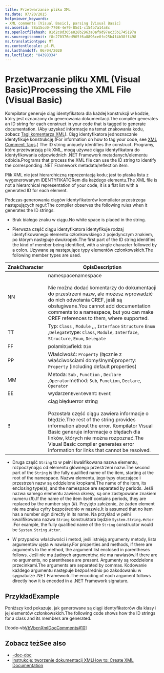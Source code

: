 ```yaml
---
title: Przetwarzanie pliku XML
ms.date: 07/20/2015
helpviewer_keywords:
- XML comments [Visual Basic], parsing [Visual Basic]
ms.assetid: 78a15cd0-7708-4e79-85d1-c154b7a14a8c
ms.openlocfilehash: 81d2c8d305e828b2963a0af9d97ec35b1745197a
ms.sourcegitcommit: f8c270376ed905f6a8896ce0fe25b4f4b38ff498
ms.translationtype: MT
ms.contentlocale: pl-PL
ms.lasthandoff: 06/04/2020
ms.locfileid: "84398334"
---
```

# <a name="processing-the-xml-file-visual-basic"></a><span data-ttu-id="cbb7f-102">Przetwarzanie pliku XML (Visual Basic)</span><span class="sxs-lookup"><span data-stu-id="cbb7f-102">Processing the XML File (Visual Basic)</span></span>
<span data-ttu-id="cbb7f-103">Kompilator generuje ciąg identyfikatora dla każdej konstrukcji w kodzie, który jest oznaczony do generowania dokumentacji.</span><span class="sxs-lookup"><span data-stu-id="cbb7f-103">The compiler generates an ID string for each construct in your code that is tagged to generate documentation.</span></span> <span data-ttu-id="cbb7f-104">(Aby uzyskać informacje na temat znakowania kodu, zobacz [Tagi komentarza XML](../../language-reference/xmldoc/index.md)). Ciąg identyfikatora jednoznacznie identyfikuje konstrukcję.</span><span class="sxs-lookup"><span data-stu-id="cbb7f-104">(For information on how to tag your code, see [XML Comment Tags](../../language-reference/xmldoc/index.md).) The ID string uniquely identifies the construct.</span></span> <span data-ttu-id="cbb7f-105">Programy, które przetwarzają plik XML, mogą używać ciągu identyfikatora do identyfikowania odpowiednich .NET Framework metadanych/elementu odbicia.</span><span class="sxs-lookup"><span data-stu-id="cbb7f-105">Programs that process the XML file can use the ID string to identify the corresponding .NET Framework metadata/reflection item.</span></span>  
  
 <span data-ttu-id="cbb7f-106">Plik XML nie jest hierarchiczną reprezentacją kodu; jest to płaska lista z wygenerowanym IDENTYFIKATORem dla każdego elementu.</span><span class="sxs-lookup"><span data-stu-id="cbb7f-106">The XML file is not a hierarchical representation of your code; it is a flat list with a generated ID for each element.</span></span>  
  
 <span data-ttu-id="cbb7f-107">Podczas generowania ciągów identyfikatorów kompilator przestrzega następujących reguł:</span><span class="sxs-lookup"><span data-stu-id="cbb7f-107">The compiler observes the following rules when it generates the ID strings:</span></span>  
  
- <span data-ttu-id="cbb7f-108">Brak białego znaku w ciągu.</span><span class="sxs-lookup"><span data-stu-id="cbb7f-108">No white space is placed in the string.</span></span>  
  
- <span data-ttu-id="cbb7f-109">Pierwsza część ciągu identyfikatora identyfikuje rodzaj identyfikowanego elementu członkowskiego z pojedynczym znakiem, po którym następuje dwukropek.</span><span class="sxs-lookup"><span data-stu-id="cbb7f-109">The first part of the ID string identifies the kind of member being identified, with a single character followed by a colon.</span></span> <span data-ttu-id="cbb7f-110">Używane są następujące typy elementów członkowskich.</span><span class="sxs-lookup"><span data-stu-id="cbb7f-110">The following member types are used.</span></span>  
  
|<span data-ttu-id="cbb7f-111">Znak</span><span class="sxs-lookup"><span data-stu-id="cbb7f-111">Character</span></span>|<span data-ttu-id="cbb7f-112">Opis</span><span class="sxs-lookup"><span data-stu-id="cbb7f-112">Description</span></span>|  
|---|---|  
|<span data-ttu-id="cbb7f-113">N</span><span class="sxs-lookup"><span data-stu-id="cbb7f-113">N</span></span>|<span data-ttu-id="cbb7f-114">namespace</span><span class="sxs-lookup"><span data-stu-id="cbb7f-114">namespace</span></span><br /><br /> <span data-ttu-id="cbb7f-115">Nie można dodać komentarzy do dokumentacji do przestrzeni nazw, ale możesz wprowadzić do nich odwołania CREF, jeśli są obsługiwane.</span><span class="sxs-lookup"><span data-stu-id="cbb7f-115">You cannot add documentation comments to a namespace, but you can make CREF references to them, where supported.</span></span>|  
|<span data-ttu-id="cbb7f-116">T</span><span class="sxs-lookup"><span data-stu-id="cbb7f-116">T</span></span>|<span data-ttu-id="cbb7f-117">Typ: `Class` , `Module` ,,, `Interface` `Structure` `Enum` ,`Delegate`</span><span class="sxs-lookup"><span data-stu-id="cbb7f-117">type: `Class`, `Module`, `Interface`, `Structure`, `Enum`, `Delegate`</span></span>|  
|<span data-ttu-id="cbb7f-118">F</span><span class="sxs-lookup"><span data-stu-id="cbb7f-118">F</span></span>|<span data-ttu-id="cbb7f-119">polami`Dim`</span><span class="sxs-lookup"><span data-stu-id="cbb7f-119">field: `Dim`</span></span>|  
|<span data-ttu-id="cbb7f-120">P</span><span class="sxs-lookup"><span data-stu-id="cbb7f-120">P</span></span>|<span data-ttu-id="cbb7f-121">Właściwość: `Property` (łącznie z właściwościami domyślnymi)</span><span class="sxs-lookup"><span data-stu-id="cbb7f-121">property: `Property` (including default properties)</span></span>|  
|<span data-ttu-id="cbb7f-122">M</span><span class="sxs-lookup"><span data-stu-id="cbb7f-122">M</span></span>|<span data-ttu-id="cbb7f-123">Metoda: `Sub` , `Function` , `Declare` ,`Operator`</span><span class="sxs-lookup"><span data-stu-id="cbb7f-123">method: `Sub`, `Function`, `Declare`, `Operator`</span></span>|  
|<span data-ttu-id="cbb7f-124">E</span><span class="sxs-lookup"><span data-stu-id="cbb7f-124">E</span></span>|<span data-ttu-id="cbb7f-125">wydarzen`Event`</span><span class="sxs-lookup"><span data-stu-id="cbb7f-125">event: `Event`</span></span>|  
|<span data-ttu-id="cbb7f-126">!</span><span class="sxs-lookup"><span data-stu-id="cbb7f-126">!</span></span>|<span data-ttu-id="cbb7f-127">ciąg błędu</span><span class="sxs-lookup"><span data-stu-id="cbb7f-127">error string</span></span><br /><br /> <span data-ttu-id="cbb7f-128">Pozostała część ciągu zawiera informacje o błędzie.</span><span class="sxs-lookup"><span data-stu-id="cbb7f-128">The rest of the string provides information about the error.</span></span> <span data-ttu-id="cbb7f-129">Kompilator Visual Basic generuje informacje o błędach dla linków, których nie można rozpoznać.</span><span class="sxs-lookup"><span data-stu-id="cbb7f-129">The Visual Basic compiler generates error information for links that cannot be resolved.</span></span>|  
  
- <span data-ttu-id="cbb7f-130">Druga część `String` to w pełni kwalifikowana nazwa elementu, rozpoczynając od elementu głównego przestrzeni nazw.</span><span class="sxs-lookup"><span data-stu-id="cbb7f-130">The second part of the `String` is the fully qualified name of the item, starting at the root of the namespace.</span></span> <span data-ttu-id="cbb7f-131">Nazwa elementu, jego typy otaczające i przestrzeń nazw są oddzielone kropkami.</span><span class="sxs-lookup"><span data-stu-id="cbb7f-131">The name of the item, its enclosing type(s), and the namespace are separated by periods.</span></span> <span data-ttu-id="cbb7f-132">Jeśli nazwa samego elementu zawiera okresy, są one zastępowane znakiem numeru (#).</span><span class="sxs-lookup"><span data-stu-id="cbb7f-132">If the name of the item itself contains periods, they are replaced by the number sign (#).</span></span> <span data-ttu-id="cbb7f-133">Przyjęto założenie, że żaden element nie ma znaku cyfry bezpośrednio w nazwie.</span><span class="sxs-lookup"><span data-stu-id="cbb7f-133">It is assumed that no item has a number sign directly in its name.</span></span> <span data-ttu-id="cbb7f-134">Na przykład w pełni kwalifikowana nazwa `String` konstruktora będzie `System.String.#ctor` .</span><span class="sxs-lookup"><span data-stu-id="cbb7f-134">For example, the fully qualified name of the `String` constructor would be `System.String.#ctor`.</span></span>  
  
- <span data-ttu-id="cbb7f-135">W przypadku właściwości i metod, jeśli istnieją argumenty metody, lista argumentów ujęta w nawiasy.</span><span class="sxs-lookup"><span data-stu-id="cbb7f-135">For properties and methods, if there are arguments to the method, the argument list enclosed in parentheses follows.</span></span> <span data-ttu-id="cbb7f-136">Jeśli nie ma żadnych argumentów, nie ma nawiasów.</span><span class="sxs-lookup"><span data-stu-id="cbb7f-136">If there are no arguments, no parentheses are present.</span></span> <span data-ttu-id="cbb7f-137">Argumenty są rozdzielone przecinkami.</span><span class="sxs-lookup"><span data-stu-id="cbb7f-137">The arguments are separated by commas.</span></span> <span data-ttu-id="cbb7f-138">Kodowanie każdego argumentu następuje bezpośrednio po zakodowaniu w sygnaturze .NET Framework.</span><span class="sxs-lookup"><span data-stu-id="cbb7f-138">The encoding of each argument follows directly how it is encoded in a .NET Framework signature.</span></span>  
  
## <a name="example"></a><span data-ttu-id="cbb7f-139">Przykład</span><span class="sxs-lookup"><span data-stu-id="cbb7f-139">Example</span></span>  
 <span data-ttu-id="cbb7f-140">Poniższy kod pokazuje, jak generowane są ciągi identyfikatorów dla klasy i jej elementów członkowskich.</span><span class="sxs-lookup"><span data-stu-id="cbb7f-140">The following code shows how the ID strings for a class and its members are generated.</span></span>  
  
 [!code-vb[VbVbcnXmlDocComments#10](~/samples/snippets/visualbasic/VS_Snippets_VBCSharp/VbVbcnXmlDocComments/VB/Class1.vb#10)]  
  
## <a name="see-also"></a><span data-ttu-id="cbb7f-141">Zobacz też</span><span class="sxs-lookup"><span data-stu-id="cbb7f-141">See also</span></span>

- [<span data-ttu-id="cbb7f-142">-doc</span><span class="sxs-lookup"><span data-stu-id="cbb7f-142">-doc</span></span>](../../reference/command-line-compiler/doc.md)
- [<span data-ttu-id="cbb7f-143">Instrukcje: tworzenie dokumentacji XML</span><span class="sxs-lookup"><span data-stu-id="cbb7f-143">How to: Create XML Documentation</span></span>](how-to-create-xml-documentation.md)
